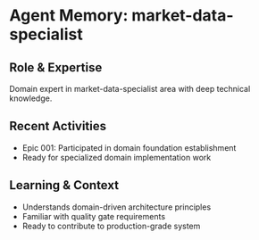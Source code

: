 # Agent Memory: market-data-specialist

## Role & Expertise
Domain expert in market-data-specialist area with deep technical knowledge.

## Recent Activities
- Epic 001: Participated in domain foundation establishment
- Ready for specialized domain implementation work

## Learning & Context
- Understands domain-driven architecture principles
- Familiar with quality gate requirements
- Ready to contribute to production-grade system
